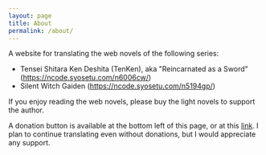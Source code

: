 ```yaml
---
layout: page
title: About
permalink: /about/
---
```


A website for translating the web novels of the following series:<br>
- Tensei Shitara Ken Deshita (TenKen), aka "Reincarnated as a Sword" (https://ncode.syosetu.com/n6006cw/)
- Silent Witch Gaiden (https://ncode.syosetu.com/n5194gp/)

If you enjoy reading the web novels, please buy the light novels to support the author.

A donation button is available at the bottom left of this page, or at this [link](https://ko-fi.com/seeker142). I plan to continue translating even without donations, but I would appreciate any support.

<script src='https://storage.ko-fi.com/cdn/scripts/overlay-widget.js'></script>
<script>
  kofiWidgetOverlay.draw('seeker142', {
    'type': 'floating-chat',
    'floating-chat.donateButton.text': 'Support me',
    'floating-chat.donateButton.background-color': '#00b9fe',
    'floating-chat.donateButton.text-color': '#fff'
  });
</script>

